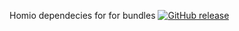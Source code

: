 Homio dependecies for for bundles
[![GitHub release](https://img.shields.io/github/v/release/touchhome/homio-dependency)](https://github.com/touchhome/homio-dependency/releases)
